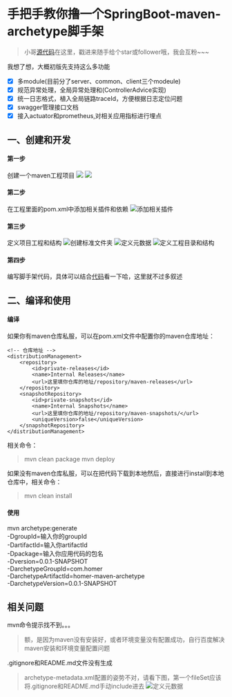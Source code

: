 手把手教你撸一个SpringBoot-maven-archetype脚手架
==============
> 小哥[源代码](https://github.com/DomoXian/springboot-maven-archtype)在这里，戳进来随手给个star或follower哦，我会互粉~~~

我想了想，大概初版先支持这么多功能
- [x] 多module(目前分了server、common、client三个modeule)
- [x] 规范异常处理，全局异常处理和(ControllerAdvice实现)
- [x] 统一日志格式，植入全局链路traceId，方便根据日志定位问题
- [x] swagger管理接口文档
- [x] 接入actuator和prometheus,对相关应用指标进行埋点

## 一、创建和开发
#### 第一步
创建一个maven工程项目
![](introduce/img/create-project-1.png)
![](introduce/img/create-project-2.png)
#### 第二步
在工程里面的pom.xml中添加相关插件和依赖
![添加相关插件](introduce/img/add-plugins.png)
#### 第三步
定义项目工程和结构
![创建标准文件夹](introduce/img/define-project-1.png)
![定义元数据](introduce/img/define-project-2.png)
![定义工程目录和结构](introduce/img/define-project-3.png)
#### 第四步
编写脚手架代码，具体可以结合[代码](https://github.com/DomoXian/springboot-maven-archtype)看一下哈，这里就不过多叙述

## 二、编译和使用
#### 编译
如果你有maven仓库私服，可以在pom.xml文件中配置你的maven仓库地址：
```text
<!-- 仓库地址 -->
<distributionManagement>
    <repository>
        <id>private-releases</id>
        <name>Internal Releases</name>
        <url>这里填你仓库的地址/repository/maven-releases</url>
    </repository>
    <snapshotRepository>
        <id>private-snapshots</id>
        <name>Internal Snapshots</name>
        <url>这里填你仓库的地址/repository/maven-snapshots/</url>
        <uniqueVersion>false</uniqueVersion>
    </snapshotRepository>
</distributionManagement>
```
相关命令：
> mvn clean package
> mvn deploy

如果没有maven仓库私服，可以在把代码下载到本地然后，直接进行install到本地仓库中，相关命令：
> mvn clean install

#### 使用
mvn archetype:generate \
-DgroupId=输入你的groupId \
-DartifactId=输入你artifactId \
-Dpackage=输入你应用代码的包名 \
-Dversion=0.0.1-SNAPSHOT \
-DarchetypeGroupId=com.homer \
-DarchetypeArtifactId=homer-maven-archetype \
-DarchetypeVersion=0.0.1-SNAPSHOT

## 相关问题
mvn命令提示找不到。。。
> 额，是因为maven没有安装好，或者环境变量没有配置成功，自行百度解决maven安装和环境变量配置问题

.gitignore和README.md文件没有生成
> archetype-metadata.xml配置的姿势不对，请看下图，第一个fileSet应该将.gitignore和README.md手动include进去
 ![定义元数据](introduce/img/define-project-2.png)
